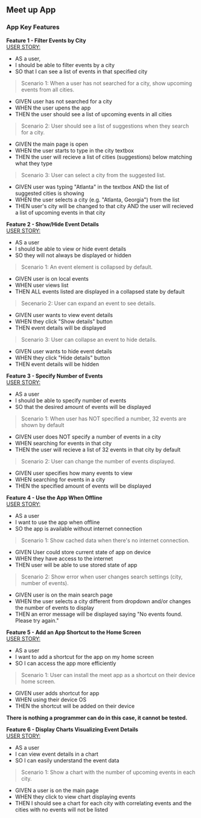 ## Meet up App
### App Key Features
**Feature 1 - Filter Events by City**  <br>
<ins>USER STORY:</ins>
- AS a user,
- I should be able to filter events by a city
- SO that I can see a list of events in that specified city

> Scenario 1: 
When a user has not searched for a city, show upcoming events from all cities.
- GIVEN user has not searched for a city
- WHEN the user upens the app
- THEN the user should see a list of upcoming events in all cities

> Scenario 2:
User should see a list of suggestions when they search for a city.
- GIVEN the main page is open
- WHEN the user starts to type in the city textbox
- THEN the user will recieve a list of cities (suggestions) below matching what they type

> Scenario 3:
User can select a city from the suggested list.
- GIVEN user was typing "Atlanta" in the textbox AND the list of suggested cities is showing
- WHEN the user selects a city (e.g. "Atlanta, Georgia") from the list
- THEN user's city will be changed to that city AND the user will recieved a list of upcoming events in that city

**Feature 2 - Show/Hide Event Details**  <br>
<ins>USER STORY:</ins>
- AS a user
- I should be able to view or hide event details
- SO they will not always be displayed or hidden

> Scenario 1:
An event element is collapsed by default.
- GIVEN user is on local events
- WHEN user views list
- THEN ALL events listed are displayed in a collapsed state  by default

> Secenario 2:
User can expand an event to see details.
- GIVEN user wants to view event details
- WHEN they click "Show details" button
- THEN event details will be displayed 

> Scenario 3:
User can collapse an event to hide details.
- GIVEN user wants to hide event details
- WHEN they click "Hide details" button
- THEN event details will be hidden

**Feature 3 - Specify Number of Events**  <br>
<ins>USER STORY:</ins>
- AS a user
- I should be able to specify number of events
- SO that the desired amount of events will be displayed

> Scenario 1:
When user has NOT specified a number, 32 events are shown by default
- GIVEN user does NOT specify a number of events in a city
- WHEN searching for events in that city
- THEN the user will recieve a list of 32 events in that city by default

> Scenario 2:
User can change the number of events displayed.
- GIVEN user specifies how many events to view
- WHEN searching for events in a city
- THEN the specified amount of events will be displayed

**Feature 4 - Use the App When Offline**  <br>
<ins>USER STORY:</ins>
- AS a user
- I want to use the app when offline
- SO the app is available without internet connection

> Scenario 1:
Show cached data when there's no internet connection.
- GIVEN User could store current state of app on device
- WHEN they have access to the internet
- THEN user will be able to use stored state of app

> Scenario 2:
Show error when user changes search settings (city, number of events).
- GIVEN user is on the main search page
- WHEN the user selects a city different from dropdown and/or changes the number of events to display
- THEN an error message will be displayed saying "No events found. Please try again."

**Feature 5 - Add an App Shortcut to the Home Screen**  <br>
<ins>USER STORY:</ins>
- AS a user
- I want to add a shortcut for the app on my home screen
- SO I can access the app more efficiently 

> Scenario 1:
User can install the meet app as a shortcut on their device home screen.
- GIVEN user adds shortcut for app
- WHEN using their device OS 
- THEN the shortcut will be added on their device 

**There is nothing a programmer can do in this case, it cannot be tested.**

**Feature 6 - Display Charts Visualizing Event Details**  <br>
<ins>USER STORY:</ins>
- AS a user
- I can view event details in a chart
- SO I can easily understand the event data

> Scenario 1:
Show a chart with the number of upcoming events in each city.
- GIVEN a user is on the main page 
- WHEN they click to view chart displaying events
- THEN I should see a chart for each city with correlating events and the cities with no events will not be listed

